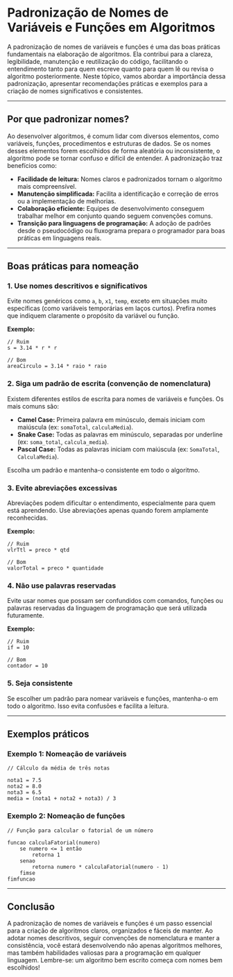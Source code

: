 # Padronização de Nomes de Variáveis e Funções em Algoritmos

A padronização de nomes de variáveis e funções é uma das boas práticas fundamentais na elaboração de algoritmos. Ela contribui para a clareza, legibilidade, manutenção e reutilização do código, facilitando o entendimento tanto para quem escreve quanto para quem lê ou revisa o algoritmo posteriormente. Neste tópico, vamos abordar a importância dessa padronização, apresentar recomendações práticas e exemplos para a criação de nomes significativos e consistentes.

---

## Por que padronizar nomes?

Ao desenvolver algoritmos, é comum lidar com diversos elementos, como variáveis, funções, procedimentos e estruturas de dados. Se os nomes desses elementos forem escolhidos de forma aleatória ou inconsistente, o algoritmo pode se tornar confuso e difícil de entender. A padronização traz benefícios como:

- **Facilidade de leitura:** Nomes claros e padronizados tornam o algoritmo mais compreensível.
- **Manutenção simplificada:** Facilita a identificação e correção de erros ou a implementação de melhorias.
- **Colaboração eficiente:** Equipes de desenvolvimento conseguem trabalhar melhor em conjunto quando seguem convenções comuns.
- **Transição para linguagens de programação:** A adoção de padrões desde o pseudocódigo ou fluxograma prepara o programador para boas práticas em linguagens reais.

---

## Boas práticas para nomeação

### 1. Use nomes descritivos e significativos

Evite nomes genéricos como `a`, `b`, `x1`, `temp`, exceto em situações muito específicas (como variáveis temporárias em laços curtos). Prefira nomes que indiquem claramente o propósito da variável ou função.

**Exemplo:**

```pseudocode
// Ruim
s = 3.14 * r * r

// Bom
areaCirculo = 3.14 * raio * raio
```

### 2. Siga um padrão de escrita (convenção de nomenclatura)

Existem diferentes estilos de escrita para nomes de variáveis e funções. Os mais comuns são:

- **Camel Case:** Primeira palavra em minúsculo, demais iniciam com maiúscula (ex: `somaTotal`, `calculaMedia`).
- **Snake Case:** Todas as palavras em minúsculo, separadas por underline (ex: `soma_total`, `calcula_media`).
- **Pascal Case:** Todas as palavras iniciam com maiúscula (ex: `SomaTotal`, `CalculaMedia`).

Escolha um padrão e mantenha-o consistente em todo o algoritmo.

### 3. Evite abreviações excessivas

Abreviações podem dificultar o entendimento, especialmente para quem está aprendendo. Use abreviações apenas quando forem amplamente reconhecidas.

**Exemplo:**

```pseudocode
// Ruim
vlrTtl = preco * qtd

// Bom
valorTotal = preco * quantidade
```

### 4. Não use palavras reservadas

Evite usar nomes que possam ser confundidos com comandos, funções ou palavras reservadas da linguagem de programação que será utilizada futuramente.

**Exemplo:**

```pseudocode
// Ruim
if = 10

// Bom
contador = 10
```

### 5. Seja consistente

Se escolher um padrão para nomear variáveis e funções, mantenha-o em todo o algoritmo. Isso evita confusões e facilita a leitura.

---

## Exemplos práticos

### Exemplo 1: Nomeação de variáveis

```pseudocode
// Cálculo da média de três notas

nota1 = 7.5
nota2 = 8.0
nota3 = 6.5
media = (nota1 + nota2 + nota3) / 3
```

### Exemplo 2: Nomeação de funções

```pseudocode
// Função para calcular o fatorial de um número

funcao calculaFatorial(numero)
    se numero <= 1 então
        retorna 1
    senao
        retorna numero * calculaFatorial(numero - 1)
    fimse
fimfuncao
```

---

## Conclusão

A padronização de nomes de variáveis e funções é um passo essencial para a criação de algoritmos claros, organizados e fáceis de manter. Ao adotar nomes descritivos, seguir convenções de nomenclatura e manter a consistência, você estará desenvolvendo não apenas algoritmos melhores, mas também habilidades valiosas para a programação em qualquer linguagem. Lembre-se: um algoritmo bem escrito começa com nomes bem escolhidos!